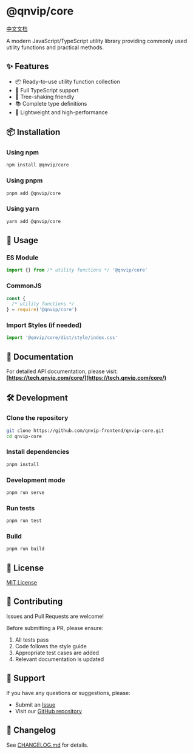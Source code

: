 # @qnvip/core

[中文文档](./README.zh-CN.md)

A modern JavaScript/TypeScript utility library providing commonly used utility functions and practical methods.

## ✨ Features

- 📦 Ready-to-use utility function collection
- 🎯 Full TypeScript support
- 🌲 Tree-shaking friendly
- 📚 Complete type definitions
- 🚀 Lightweight and high-performance

## 📦 Installation

### Using npm

```bash
npm install @qnvip/core
```

### Using pnpm

```bash
pnpm add @qnvip/core
```

### Using yarn

```bash
yarn add @qnvip/core
```

## 🔨 Usage

### ES Module

```javascript
import {} from /* utility functions */ '@qnvip/core'
```

### CommonJS

```javascript
const {
  /* utility functions */
} = require('@qnvip/core')
```

### Import Styles (if needed)

```javascript
import '@qnvip/core/dist/style/index.css'
```

## 📖 Documentation

For detailed API documentation, please visit: **[https://tech.qnvip.com/core/](https://tech.qnvip.com/core/)**

## 🛠️ Development

### Clone the repository

```bash
git clone https://github.com/qnvip-frontend/qnvip-core.git
cd qnvip-core
```

### Install dependencies

```bash
pnpm install
```

### Development mode

```bash
pnpm run serve
```

### Run tests

```bash
pnpm run test
```

### Build

```bash
pnpm run build
```

## 📄 License

[MIT License](./LICENSE)

## 🤝 Contributing

Issues and Pull Requests are welcome!

Before submitting a PR, please ensure:

1. All tests pass
2. Code follows the style guide
3. Appropriate test cases are added
4. Relevant documentation is updated

## 💬 Support

If you have any questions or suggestions, please:

- Submit an [Issue](https://github.com/qnvip-frontend/qnvip-core/issues)
- Visit our [GitHub repository](https://github.com/qnvip-frontend/qnvip-core)

## 📝 Changelog

See [CHANGELOG.md](./CHANGELOG.md) for details.
